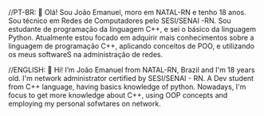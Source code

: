 //PT-BR:
👋 Olá! Sou João Emanuel, moro em NATAL-RN e tenho 18 anos.
Sou técnico em Redes de Computadores pelo SESI/SENAI -RN. Sou estudante de programação 
da linguagem C++, e sei o básico da linguagem Python. Atualmente estou focado em adquirir mais 
conhecimentos sobre a linguagem de programação C++, aplicando conceitos de POO, e utilizando os meus
softwareS na administração de redes.

//ENGLISH:
👋 Hi! I’m João Emanuel from NATAL-RN, Brazil and I'm 18 years old.
I'm network administrator certified by SESI/SENAI - RN.
A Dev student from C++ language, having basics knowledge of python. 
Nowadays, I'm focus to get more knowledge about C++, using OOP concepts 
and employing my personal sofwtares on network.
